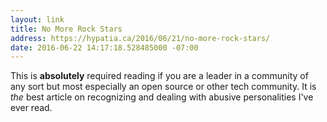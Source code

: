 ```yaml
---
layout: link
title: No More Rock Stars
address: https://hypatia.ca/2016/06/21/no-more-rock-stars/
date: 2016-06-22 14:17:18.528485000 -07:00
---
```


This is **absolutely** required reading if you are a leader in a community of any sort but most especially an open source or other tech community. It is *the* best article on recognizing and dealing with abusive personalities I've ever read.
